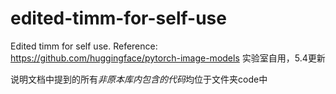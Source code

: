 # edited-timm-for-self-use
Edited timm for self use. Reference: https://github.com/huggingface/pytorch-image-models
实验室自用，5.4更新

说明文档中提到的所有*非原本库内包含的代码*均位于文件夹code中
